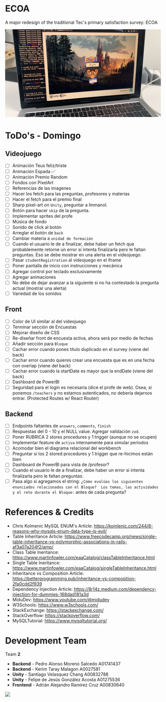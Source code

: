 # ECOA

A major redesign of the traditional Tec's primary satisfaction survey: ECOA

![](demo.jpeg)

# ToDo's - Domingo

## Videojuego

- [ ] Animación Teus feliz/triste
- [ ] Animación Espada ✅
- [ ] Animación Premio Random
- [ ] Fondos con PixelArt
- [ ] Referencias de las imagenes
- [ ] Hacer los fetch para las preguntas, profesores y materias
- [ ] Hacer el fetch para el premio final
- [ ] Sharp pixel-art on `Unity`, preguntar a Immanol.
- [ ] Botón para hacer `skip` de la pregunta.
- [ ] Implementar sprites del profe
- [ ] Música de fondo
- [ ] Sonido de click al botón
- [ ] Arreglar el botón de `back`
- [ ] Cambiar materia a `unidad de formación`
- [ ] Cuando el usuario le de a finalizar, debe haber un fetch que probablemente retorne un error si intenta finalizarla pero le faltan preguntas. Eso se debe mostrar en una alerta en el videojuego.
- [ ] Pasar `studentRegistration` al videojuego en el iframe
- [ ] Poner pantalla de inicio con instrucciones y mecánica
- [ ] Agregar control por teclado exclusivamente
- [ ] Agregar animaciones
- [ ] No debe de dejar avanzar a la siguiente si no ha contestado la pregunta actual (mostrar una alerta)
- [ ] Variedad de los sonidos

## Front

- [ ] Color de UI similar al del videojuego
- [ ] Terminar sección de Encuestas
- [ ] Mejorar diseño de CSS
- [ ] Re-diseñar front de encuesta activa, ahora será por medio de fechas
- [ ] Añadir sección para `Bloque`
- [ ] Cachar error cuando pones título duplicado en el survey (viene del back)
- [ ] Cachar error cuando quieres crear una encuesta que es en una fecha con overlap (viene del back)
- [ ] Cachar error cuando la startDate es mayor que la endDate (viene del back)
- [ ] Dashboard de PowerBI
- [ ] Seguridad para el login es necesaria (dice el profe de web). Osea, si ponemos `/teachers` y no estamos autenticados, no debería dejarnos entrar. (Protected Routes w/ React Router)

## Backend

- [ ] Endpoints faltantes de `answers`, `comments`, `finish`
- [ ] Respuestas del 0 - 10 y el NULL value. Agregar validación `zod`.
- [ ] Poner RUBRICA 2 stores procedures y 1 trigger (aunque no se ocupen)
- [ ] Implementar feature de `activa` internamente para simular periodos
- [ ] Acomodar bien el diagrama relacional del workbench
- [ ] Preguntar si los 2 stored procedures y 1 trigger que re-hicimos están bien
- [ ] Dashboard de PowerBI para vista de /profesor?
- [ ] Cuando el usuario le de a finalizar, debe haber un error si intenta finalizarla pero le faltan preguntas.
- [ ] Pasa algo si agregamos el string: `¿Cómo evalúas los siguientes enunciados relacionados con el Bloque?  Los temas, las actividades y el reto durante el Bloque:` antes de cada pregunta?

# References & Credits

- Chris Kolmenic MySQL ENUM's Article: https://komlenic.com/244/8-reasons-why-mysqls-enum-data-type-is-evil/
- Table Inheritance Article: https://www.freecodecamp.org/news/single-table-inheritance-vs-polymorphic-associations-in-rails-af3a07a204f2/amp/
- Class Table Ineritance: https://www.martinfowler.com/eaaCatalog/classTableInheritance.html
- Single Table Ineritance: https://www.martinfowler.com/eaaCatalog/singleTableInheritance.html
- Inheritance vs Composition Article: https://betterprogramming.pub/inheritance-vs-composition-2fa0cdd2f939
- Dependency Injection Article: https://8r14z.medium.com/dependency-injection-for-dummies-168dad181a3d
- MiduDev: https://www.youtube.com/@midudev
- W3Schools: https://www.w3schools.com/
- StackExchange: https://stackexchange.com/
- StackOverflow: https://stackoverflow.com/
- MySQLTutorial: https://www.mysqltutorial.org/

# Development Team

Team **2**

- **Backend** - Pedro Alonso Moreno Salcedo A01741437
- **Backend** - Kerim Taray Malagon A0027581
- **Unity** - Santiago Velasquez Chang A00832788
- **Unity** - Felipe de Jesús González Acosta A01275536
- **Frontend** - Adrián Alejandro Ramírez Cruz A00830640

![](https://contrib.rocks/image?repo=pedroalonsoms/ecoa)
